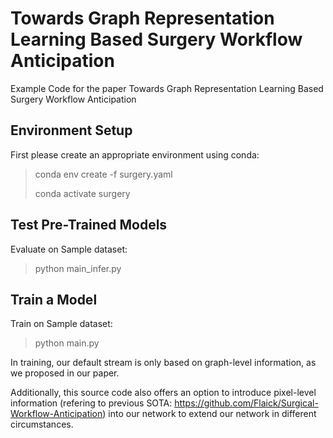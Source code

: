 # Towards Graph Representation Learning Based Surgery Workflow Anticipation
Example Code for the paper Towards Graph Representation Learning Based Surgery Workflow Anticipation
## Environment Setup
First please create an appropriate environment using conda: 

> conda env create -f surgery.yaml
> 
> conda activate surgery

## Test Pre-Trained Models
Evaluate on Sample dataset:
> python main_infer.py


## Train a Model
Train on Sample dataset:
> python main.py

In training, our default stream is only based on graph-level information, as we proposed in our paper. 

Additionally, this source code also offers an option to introduce pixel-level information (refering to previous SOTA: https://github.com/Flaick/Surgical-Workflow-Anticipation) into our network to extend our network in different circumstances.
